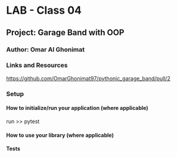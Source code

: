 # LAB - Class 04
## Project: Garage Band with OOP
### Author: Omar Al Ghonimat

### Links and Resources

https://github.com/OmarGhonimat97/pythonic_garage_band/pull/2
### Setup

#### How to initialize/run your application (where applicable)
run >> pytest

#### How to use your library (where applicable)

#### Tests
